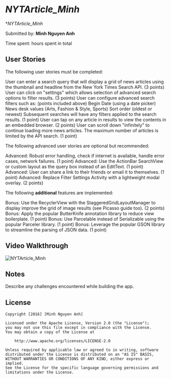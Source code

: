 # *NYTArticle_Minh*

**NYTArticle_Minh* 

Submitted by: **Minh Nguyen Anh**

Time spent:  hours spent in total

## User Stories

The following user stories must be completed:

User can enter a search query that will display a grid of news articles using the thumbnail and headline from the New York Times Search API. (3 points)
User can click on "settings" which allows selection of advanced search options to filter results. (3 points)
User can configure advanced search filters such as: (points included above)
	Begin Date (using a date picker)
	News desk values (Arts, Fashion & Style, Sports)
	Sort order (oldest or newest)
Subsequent searches will have any filters applied to the search results. (1 point)
User can tap on any article in results to view the contents in an embedded browser. (2 points)
User can scroll down "infinitely" to continue loading more news articles. The maximum number of articles is limited by the API search. (1 point)


The following advanced user stories are optional but recommended:

Advanced: Robust error handling, check if internet is available, handle error cases, network failures. (1 point)
Advanced: Use the ActionBar SearchView or custom layout as the query box instead of an EditText. (1 point)
Advanced: User can share a link to their friends or email it to themselves. (1 point)
Advanced: Replace Filter Settings Activity with a lightweight modal overlay. (2 points)

The following **additional** features are implemented:

Bonus: Use the RecyclerView with the StaggeredGridLayoutManager to display improve the grid of image results (see Picasso guide too). (2 points)
Bonus: Apply the popular ButterKnife annotation library to reduce view boilerplate. (1 point)
Bonus: Use Parcelable instead of Serializable using the popular Parceler library. (1 point)
Bonus: Leverage the popular GSON library to streamline the parsing of JSON data. (1 point)

## Video Walkthrough 

<img src='http://i.imgur.com/8WZATso.gif' title='NYTArticle_Minh' width='' alt='NYTArticle_Minh' />

## Notes

Describe any challenges encountered while building the app.

## License

    Copyright [2016] [Minh Nguyen Anh]

    Licensed under the Apache License, Version 2.0 (the "License");
    you may not use this file except in compliance with the License.
    You may obtain a copy of the License at

        http://www.apache.org/licenses/LICENSE-2.0

    Unless required by applicable law or agreed to in writing, software
    distributed under the License is distributed on an "AS IS" BASIS,
    WITHOUT WARRANTIES OR CONDITIONS OF ANY KIND, either express or implied.
    See the License for the specific language governing permissions and
    limitations under the License.
